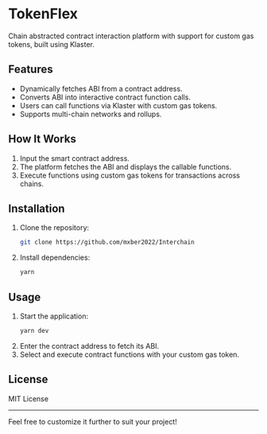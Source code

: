 # **TokenFlex**

Chain abstracted contract interaction platform with support for custom gas tokens, built using Klaster.

## Features

- Dynamically fetches ABI from a contract address.
- Converts ABI into interactive contract function calls.
- Users can call functions via Klaster with custom gas tokens.
- Supports multi-chain networks and rollups.

## How It Works

1. Input the smart contract address.
2. The platform fetches the ABI and displays the callable functions.
3. Execute functions using custom gas tokens for transactions across chains.

## Installation

1. Clone the repository:
   ```bash
   git clone https://github.com/mxber2022/Interchain
   ```
2. Install dependencies:
   ```bash
   yarn
   ```

## Usage

1. Start the application:
   ```bash
   yarn dev
   ```
2. Enter the contract address to fetch its ABI.
3. Select and execute contract functions with your custom gas token.

## License

MIT License

---

Feel free to customize it further to suit your project!
